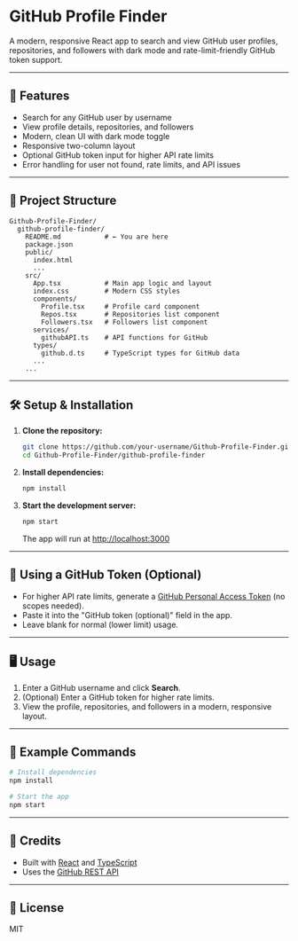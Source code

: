 # GitHub Profile Finder

A modern, responsive React app to search and view GitHub user profiles, repositories, and followers with dark mode and rate-limit-friendly GitHub token support.

---

## 🚀 Features
- Search for any GitHub user by username
- View profile details, repositories, and followers
- Modern, clean UI with dark mode toggle
- Responsive two-column layout
- Optional GitHub token input for higher API rate limits
- Error handling for user not found, rate limits, and API issues

---

## 📁 Project Structure
```
Github-Profile-Finder/
  github-profile-finder/
    README.md           # ← You are here
    package.json
    public/
      index.html
      ...
    src/
      App.tsx           # Main app logic and layout
      index.css         # Modern CSS styles
      components/
        Profile.tsx     # Profile card component
        Repos.tsx       # Repositories list component
        Followers.tsx   # Followers list component
      services/
        githubAPI.ts    # API functions for GitHub
      types/
        github.d.ts     # TypeScript types for GitHub data
      ...
    ...
```

---

## 🛠️ Setup & Installation

1. **Clone the repository:**
   ```sh
   git clone https://github.com/your-username/Github-Profile-Finder.git
   cd Github-Profile-Finder/github-profile-finder
   ```

2. **Install dependencies:**
   ```sh
   npm install
   ```

3. **Start the development server:**
   ```sh
   npm start
   ```
   The app will run at [http://localhost:3000](http://localhost:3000)

---

## 🔑 Using a GitHub Token (Optional)
- For higher API rate limits, generate a [GitHub Personal Access Token](https://github.com/settings/tokens) (no scopes needed).
- Paste it into the "GitHub token (optional)" field in the app.
- Leave blank for normal (lower limit) usage.

---

## 🖥️ Usage
1. Enter a GitHub username and click **Search**.
2. (Optional) Enter a GitHub token for higher rate limits.
3. View the profile, repositories, and followers in a modern, responsive layout.

---

## 📝 Example Commands
```sh
# Install dependencies
npm install

# Start the app
npm start
```

---

## 📣 Credits
- Built with [React](https://reactjs.org/) and [TypeScript](https://www.typescriptlang.org/)
- Uses the [GitHub REST API](https://docs.github.com/en/rest)

---

## 📄 License
MIT
